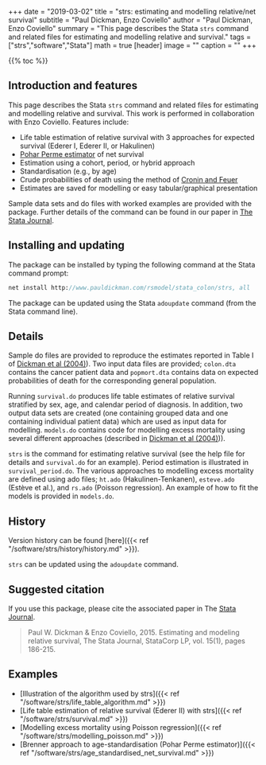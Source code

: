 +++
date = "2019-03-02"
title = "strs: estimating and modelling relative/net survival"
subtitle = "Paul Dickman, Enzo Coviello"
author = "Paul Dickman, Enzo Coviello"
summary = "This page describes the Stata `strs` command and related files for estimating and modelling relative and survival."
tags = ["strs","software","Stata"]
math = true
[header]
image = ""
caption = ""
+++

{{% toc %}}

## Introduction and features
This page describes the Stata `strs` command and related files for estimating and modelling relative and survival. This work is performed in collaboration with Enzo Coviello. Features include:

* Life table estimation of relative survival with 3 approaches for expected survival (Ederer I, Ederer II, or Hakulinen)
* [Pohar Perme estimator](https://doi.org/10.1111/j.1541-0420.2011.01640.x) of net survival
* Estimation using a cohort, period, or hybrid approach
* Standardisation (e.g., by age)
* Crude probabilities of death using the method of [Cronin and Feuer](https://www.ncbi.nlm.nih.gov/pubmed/10861774)
* Estimates are saved for modelling or easy tabular/graphical presentation

Sample data sets and do files with worked examples are provided with the package. Further details of the command can be found in our paper in [The Stata Journal](/pdf/Dickman2015.pdf).

## Installing and updating
The package can be installed by typing the following command at the Stata command prompt:

```stata
net install http://www.pauldickman.com/rsmodel/stata_colon/strs, all
```

The package can be updated using the Stata `adoupdate` command (from the Stata command line).

## Details

Sample do files are provided to reproduce the estimates reported in Table I of [Dickman et al (2004)](/pdf/Dickman2004.pdf)). Two input data files are provided; `colon.dta` contains the cancer patient data and `popmort.dta` contains data on expected probabilities of death for the corresponding general population.

Running `survival.do` produces life table estimates of relative survival stratified by sex, age, and calendar period of diagnosis. In addition, two output data sets are created (one containing grouped data and one containing individual patient data) which are used as input data for modelling. `models.do` contains code for modelling excess mortality using several different approaches (described in [Dickman et al (2004)](/pdf/Dickman2004.pdf))).

`strs` is the command for estimating relative survival (see the help file for details and `survival.do` for an example). Period estimation is illustrated in `survival_period.do`. The various approaches to modelling excess mortality are defined using ado files; `ht.ado` (Hakulinen-Tenkanen), `esteve.ado` (Estève et al.), and `rs.ado` (Poisson regression). An example of how to fit the models is provided in `models.do`.

## History

Version history can be found [here]({{< ref "/software/strs/history/history.md" >}}).

`strs` can be updated using the `adoupdate` command. 

## Suggested citation

If you use this package, please cite the associated paper in The [Stata Journal](/pdf/Dickman2015.pdf).

> Paul W. Dickman & Enzo Coviello, 2015. Estimating and modeling relative survival, The Stata Journal, StataCorp LP, vol. 15(1), pages 186-215.

## Examples
- [Illustration of the algorithm used by strs]({{< ref "/software/strs/life_table_algorithm.md" >}})
- [Life table estimation of relative survival (Ederer II) with strs]({{< ref "/software/strs/survival.md" >}})
- [Modelling excess mortality using Poisson regression]({{< ref "/software/strs/modelling_poisson.md" >}})
- [Brenner approach to age-standardisation (Pohar Perme estimator)]({{< ref "/software/strs/age_standardised_net_survival.md" >}})






